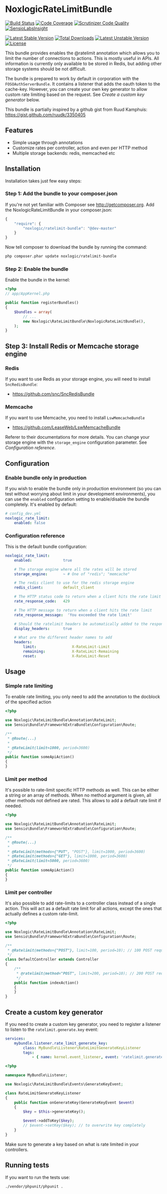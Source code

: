 NoxlogicRateLimitBundle
========================

[![Build Status](https://travis-ci.org/jaytaph/RateLimitBundle.svg?branch=master)](https://travis-ci.org/jaytaph/RateLimitBundle)
[![Code Coverage](https://scrutinizer-ci.com/g/jaytaph/RateLimitBundle/badges/coverage.png?b=master)](https://scrutinizer-ci.com/g/jaytaph/RateLimitBundle/?branch=master)
[![Scrutinizer Code Quality](https://scrutinizer-ci.com/g/jaytaph/RateLimitBundle/badges/quality-score.png?b=master)](https://scrutinizer-ci.com/g/jaytaph/RateLimitBundle/?branch=master)
[![SensioLabsInsight](https://insight.sensiolabs.com/projects/da8fecf6-ade5-44a5-9c2f-e8e3a70e5e94/mini.png)](https://insight.sensiolabs.com/projects/da8fecf6-ade5-44a5-9c2f-e8e3a70e5e94)

[![Latest Stable Version](https://poser.pugx.org/noxlogic/ratelimit-bundle/v/stable.svg)](https://packagist.org/packages/noxlogic/ratelimit-bundle) [![Total Downloads](https://poser.pugx.org/noxlogic/ratelimit-bundle/downloads.svg)](https://packagist.org/packages/noxlogic/ratelimit-bundle) [![Latest Unstable Version](https://poser.pugx.org/noxlogic/ratelimit-bundle/v/unstable.svg)](https://packagist.org/packages/noxlogic/ratelimit-bundle) [![License](https://poser.pugx.org/noxlogic/ratelimit-bundle/license.svg)](https://packagist.org/packages/noxlogic/ratelimit-bundle)

This bundle provides enables the @ratelimit annotation which allows you to limit the number of connections to actions.
This is mostly useful in APIs. All information is currently only available to be stored in Redis, but adding other storage systems should be not difficult.

The bundle is prepared to work by default in corporation with the `FOSOAuthServerBundle`. It contains a listener that adds the oauth token to the cache-key. However, you can create your own key generator to allow custom rate limiting based on the request. See *Create a custom key generator* below.

This bundle is partially inspired by a github gist from Ruud Kamphuis: https://gist.github.com/ruudk/3350405

## Features

 * Simple usage through annotations
 * Customize rates per controller, action and even per HTTP method
 * Multiple storage backends: redis, memcached etc


## Installation

Installation takes just few easy steps:

### Step 1: Add the bundle to your composer.json

If you're not yet familiar with Composer see http://getcomposer.org.
Add the NoxlogicRateLimitBundle in your composer.json:

```js
{
    "require": {
        "noxlogic/ratelimit-bundle": "@dev-master"
    }
}
```

Now tell composer to download the bundle by running the command:

``` bash
php composer.phar update noxlogic/ratelimit-bundle
```

### Step 2: Enable the bundle

Enable the bundle in the kernel:

``` php
<?php
// app/AppKernel.php

public function registerBundles()
{
    $bundles = array(
        // ...
        new Noxlogic\RateLimitBundle\NoxlogicRateLimitBundle(),
    );
}
```

## Step 3: Install Redis or Memcache storage engine

### Redis

If you want to use Redis as your storage engine, you will need to install `SncRedisBundle`:

* https://github.com/snc/SncRedisBundle

### Memcache

If you want to use Memcache, you need to install `LswMemcacheBundle`

* https://github.com/LeaseWeb/LswMemcacheBundle

Referer to their documentations for more details. You can change your storage engine with the `storage_engine` configuration parameter. See *Configuration reference*.

## Configuration

### Enable bundle only in production

If you wish to enable the bundle only in production environment (so you can test without worrying about limit in your development environments), you can use the `enabled` configuration setting to enable/disable the bundle completely. It's enabled by default:

```yaml
# config_dev.yml
noxlogic_rate_limit:
    enabled: false
```

### Configuration reference

This is the default bundle configuration:

```yaml
noxlogic_rate_limit:
    enabled:              true

    # The storage engine where all the rates will be stored
    storage_engine:       ~ # One of "redis"; "memcache"

    # The redis client to use for the redis storage engine
    redis_client:         default_client

    # The HTTP status code to return when a client hits the rate limit
    rate_response_code:   429

    # The HTTP message to return when a client hits the rate limit
    rate_response_message:  'You exceeded the rate limit'

    # Should the ratelimit headers be automatically added to the response?
    display_headers:      true

    # What are the different header names to add
    headers:
        limit:                X-RateLimit-Limit
        remaining:            X-RateLimit-Remaining
        reset:                X-RateLimit-Reset
```


## Usage

### Simple rate limiting

To enable rate limiting, you only need to add the annotation to the docblock of the specified action

```php
<?php

use Noxlogic\RateLimitBundle\Annotation\RateLimit;
use Sensio\Bundle\FrameworkExtraBundle\Configuration\Route;

/**
 * @Route(...)
 *
 * @RateLimit(limit=1000, period=3600)
 */
public function someApiAction()
{
}
```

### Limit per method

It's possible to rate-limit specific HTTP methods as well. This can be either a string or an array of methods. When no
method argument is given, all other methods not defined are rated. This allows to add a default rate limit if needed.

```php
<?php

use Noxlogic\RateLimitBundle\Annotation\RateLimit;
use Sensio\Bundle\FrameworkExtraBundle\Configuration\Route;

/**
 * @Route(...)
 *
 * @RateLimit(methods={"PUT", "POST"}, limit=1000, period=3600)
 * @RateLimit(methods={"GET"}, limit=1000, period=3600)
 * @RateLimit(limit=5000, period=3600)
 */
public function someApiAction()
{
}
```

### Limit per controller

It's also possible to add rate-limits to a controller class instead of a single action. This will act as a default rate
limit for all actions, except the ones that actually defines a custom rate-limit.

```php
<?php

use Noxlogic\RateLimitBundle\Annotation\RateLimit;
use Sensio\Bundle\FrameworkExtraBundle\Configuration\Route;

/**
 * @Ratelimit(methods={"POST"}, limit=100, period=10); // 100 POST requests per 10 seconds
 */
class DefaultController extends Controller
{
    /**
     * @ratelimit(method="POST", limit=200, period=10); // 200 POST requests to indexAction allowed.
     */
    public function indexAction()
    {
    }
}
```

## Create a custom key generator

If you need to create a custom key generator, you need to register a listener to listen to the `ratelimit.generate.key` event:

```yaml
services:
    mybundle.listener.rate_limit_generate_key:
        class: MyBundle\Listener\RateLimitGenerateKeyListener
        tags:
            - { name: kernel.event_listener, event: 'ratelimit.generate.key', method: 'onGenerateKey' }
```

```php
<?php

namespace MyBundle\Listener;

use Noxlogic\RateLimitBundle\Events\GenerateKeyEvent;

class RateLimitGenerateKeyListener
{
    public function onGenerateKey(GenerateKeyEvent $event)
    {
        $key = $this->generateKey();

        $event->addToKey($key);
        // $event->setKey($key); // to overwrite key completely
    }
}
```

Make sure to generate a key based on what is rate limited in your controllers.

## Running tests

If you want to run the tests use:

```
./vendor/phpunit/phpunit .
```